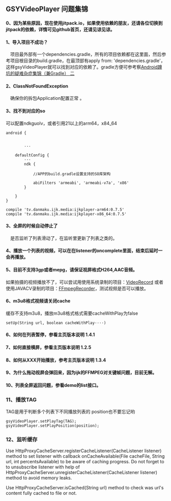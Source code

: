 ## GSYVideoPlayer 问题集锦

#### 0、因为某些原因，现在使用jitpack.io，如果使用依赖的朋友，还请各位切换到jitpack的依赖，详情可见github首页，还请见谅见谅。

#### 1、导入项目不成功？

　项目最外部有一个dependencies.gradle，所有的项目依赖都在这里面，然后参考项目根目录的build.gradle，在最顶部有apply from: 'dependencies.gradle'，这样gsyVideoPlayer就可以找到对应的依赖了。gradle方便可参考察[Android蹲坑的疑难杂症集锦（兼Gradle） 二](http://www.jianshu.com/p/86e4b336c17d)

#### 2、ClassNotFoundException

　确保你的拆包Application配置正常 。

#### 3、找不到对应的so

  可以配置ndkguolv，或者引用21以上的arm64，x84_64
```
android {


        ···

    defaultConfig {
        ···
        ndk {

            //APP的build.gradle设置支持的SO库架构

            abiFilters 'armeabi', 'armeabi-v7a', 'x86'
        }

    }
}
```
```
compile 'tv.danmaku.ijk.media:ijkplayer-arm64:0.7.5'
compile 'tv.danmaku.ijk.media:ijkplayer-x86_64:0.7.5'

```

#### 3、全屏的时候自动停止了

　是否监听了列表滑动了，在监听里更新了列表之类的。


#### 4、播放一个列表的视频，可以在在listener的oncomplete里面，结束后延时一会再播放。



#### 5、目前不支持3gp或者mepg，请保证视屏格式H264,AAC音频。

如果拍摄的视频播放不了，可以尝试用使用系统录制的项目：[VideoRecord](https://github.com/CarGuo/VideoRecord)
或者使用JAVACV录制的项目：[FFmpegRecorder](https://github.com/CrazyOrr/FFmpegRecorder )，测试视频是否可以播放。

#### 6、m3u8格式视频请关闭cache

缓存不支持m3u8，播放m3u8格式格式需要cacheWithPlay为false

```
setUp(String url, boolean cacheWithPlay····)

```

#### 6、如何在列表暂停，参看主页版本说明 1.4.1



#### 7、如何直接横屏，参看主页版本说明 1.2.5



#### 8、如何从XXX开始播放，参考主页版本说明 1.3.4



#### 9、为什么拖动视屏会弹回来，因为ijk的FFMPEG对关键帧问题，目前无解。



#### 10、列表全屏返回问题，参看demo的list接口。


### 11、播放TAG

TAG是用于判断多个列表下不同播放列表的
position也不要忘记哟

```
gsyVideoPlayer.setPlayTag(TAG);
gsyVideoPlayer.setPlayPosition(position);
```

### 12、监听缓存

Use HttpProxyCacheServer.registerCacheListener(CacheListener listener) method to set listener with callback onCacheAvailable(File cacheFile, String url, int percentsAvailable) to be aware of caching progress. Do not forget to to unsubscribe listener with help of HttpProxyCacheServer.unregisterCacheListener(CacheListener listener) method to avoid memory leaks.

Use HttpProxyCacheServer.isCached(String url) method to check was url's content fully cached to file or not.
